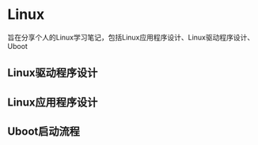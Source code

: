 # Linux
旨在分享个人的Linux学习笔记，包括Linux应用程序设计、Linux驱动程序设计、Uboot

## Linux驱动程序设计

## Linux应用程序设计

## Uboot启动流程